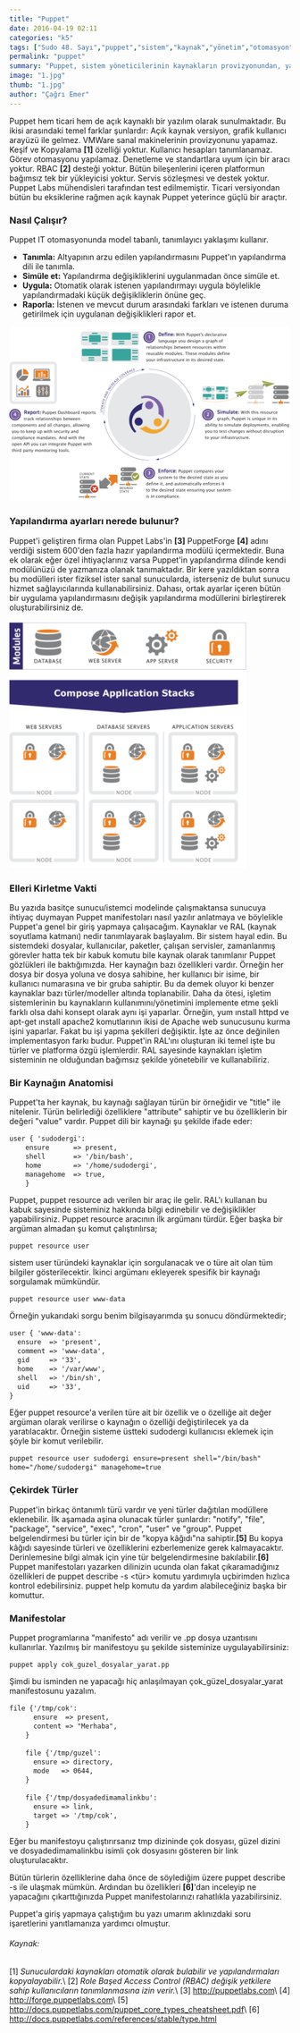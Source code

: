 ```yaml
---
title: "Puppet"
date: 2016-04-19 02:11
categories: "k5"
tags: ["Sudo 48. Sayı","puppet","sistem","kaynak","yönetim","otomasyon"]
permalink: "puppet"
summary: "Puppet, sistem yöneticilerinin kaynakların provizyonundan, yama yönetimine kadar altyapıyı kontrol etmesine yardımcı olan bir IT otomasyon yazılımıdır. Puppet sayesinde ister işletmenizdeki ister buluttaki, kaynaklardaki tekrarlı işleri kolayca otomatikleştirebilir, bu kaynaklarda kritik uygulamalarınızı hızlıca yayına alabilir, binlerce sunucudaki değişiklik ve ölçekleme işlemlerini proaktif bir şekilde rahatlıkla yönetebilirsiniz."
image: "1.jpg"
thumb: "1.jpg"
author: "Çağrı Emer"
---
```





Puppet hem ticari hem de açık kaynaklı bir yazılım olarak sunulmaktadır. Bu ikisi arasındaki temel farklar şunlardır: Açık kaynak versiyon, grafik kullanıcı arayüzü ile gelmez. VMWare sanal makinelerinin provizyonunu yapamaz. Keşif ve Kopyalama **[1]** özelliği yoktur. Kullanıcı hesapları tanımlanamaz. Görev otomasyonu yapılamaz. Denetleme ve standartlara uyum için bir aracı yoktur. RBAC **[2]** desteği yoktur. Bütün bileşenlerini içeren platformun bağımsız tek bir yükleyicisi yoktur. Servis sözleşmesi ve destek yoktur. Puppet Labs mühendisleri tarafından test edilmemiştir. Ticari versiyondan bütün bu eksiklerine rağmen açık kaynak Puppet yeterince güçlü bir araçtır.

### Nasıl Çalışır?

Puppet IT otomasyonunda model tabanlı, tanımlayıcı yaklaşımı kullanır.

- **Tanımla:** Altyapının arzu edilen yapılandırmasını Puppet'ın yapılandırma dili ile tanımla.
- **Simüle et:** Yapılandırma değişikliklerini uygulanmadan önce simüle et.
- **Uygula:** Otomatik olarak istenen yapılandırmayı uygula böylelikle yapılandırmadaki küçük değişikliklerin önüne geç.
- **Raporla:** İstenen ve mevcut durum arasındaki farkları ve istenen duruma getirilmek için uygulanan değişiklikleri rapor et.


![](images/post/puppet/resim1.png)


### Yapılandırma ayarları nerede bulunur?

Puppet'i geliştiren firma olan Puppet Labs'in **[3]** PuppetForge **[4]** adını verdiği sistem 600'den fazla hazır yapılandırma modülü içermektedir. Buna ek olarak eğer özel ihtiyaçlarınız varsa Puppet'in yapılandırma dilinde kendi modülünüzü de yazmanıza olanak tanımaktadır. Bir kere yazıldıktan sonra bu modülleri ister fiziksel ister sanal sunucularda, isterseniz de bulut sunucu hizmet sağlayıcılarında kullanabilirsiniz. Dahası, ortak ayarlar içeren bütün bir uygulama yapılandırmasını değişik yapılandırma modüllerini birleştirerek oluşturabilirsiniz de.

![](images/post/puppet/resim2.png)

### Elleri Kirletme Vakti

Bu yazıda basitçe sunucu/istemci modelinde çalışmaktansa sunucuya ihtiyaç duymayan Puppet manifestoları nasıl yazılır anlatmaya ve böylelikle Puppet'a genel bir giriş yapmaya çalışacağım. Kaynaklar ve RAL (kaynak soyutlama katmanı) nedir tanımlayarak başlayalım. Bir sistem hayal edin. Bu sistemdeki dosyalar, kullanıcılar, paketler, çalışan servisler, zamanlanmış görevler hatta tek bir kabuk komutu bile kaynak olarak tanımlanır Puppet gözlükleri ile baktığımızda. Her kaynağın bazı özellikleri vardır. Örneğin her dosya bir dosya yoluna ve dosya sahibine, her kullanıcı bir isime, bir kullanıcı numarasına ve bir gruba sahiptir. Bu da demek oluyor ki benzer kaynaklar bazı türler/modeller altında toplanabilir. Daha da ötesi, işletim sistemlerinin bu kaynakların kullanımını/yönetimini implemente etme şekli farklı olsa dahi konsept olarak aynı işi yaparlar. Örneğin, yum ınstall httpd ve apt-get ınstall apache2 komutlarının ikisi de Apache web sunucusunu kurma işini yaparlar. Fakat bu işi yapma şekilleri değişiktir. İşte az önce değinilen implementasyon farkı budur. Puppet'in RAL'ını oluşturan iki temel işte bu türler ve platforma özgü işlemlerdir. RAL sayesinde kaynakları işletim sisteminin ne olduğundan bağımsız şekilde yönetebilir ve kullanabiliriz.

### Bir Kaynağın Anatomisi

Puppet'ta her kaynak, bu kaynağı sağlayan türün bir örneğidir ve "title" ile nitelenir. Türün belirlediği özelliklere "attribute" sahiptir ve bu özelliklerin bir değeri "value" vardır. Puppet dili bir kaynağı şu şekilde ifade eder:

```
user { 'sudodergi':
	ensure		=> present,
	shell		=> '/bin/bash',
	home		=> '/home/sudodergi',
	managehome	=> true,
	}
```

Puppet, puppet resource adı verilen bir araç ile gelir. RAL'ı kullanan bu kabuk sayesinde sisteminiz hakkında bilgi edinebilir ve değişiklikler yapabilirsiniz. Puppet resource aracının ilk argümanı türdür. Eğer başka bir argüman almadan şu komut çalıştırılırsa;

```
puppet resource user
```

sistem user türündeki kaynaklar için sorgulanacak ve o türe ait olan tüm bilgiler gösterilecektir. İkinci argümanı ekleyerek spesifik bir kaynağı sorgulamak mümkündür.

```
puppet resource user www-data
```

Örneğin yukarıdaki sorgu benim bilgisayarımda şu sonucu döndürmektedir;

```
user { 'www-data':
  ensure  => 'present',
  comment => 'www-data',
  gid     => '33',
  home    => '/var/www',
  shell   => '/bin/sh',
  uid     => '33',
}
```

Eğer puppet resource'a verilen türe ait bir özellik ve o özelliğe ait değer argüman olarak verilirse o kaynağın o özelliği değiştirilecek ya da yaratılacaktır. Örneğin sisteme üstteki sudodergi kullanıcısı eklemek için şöyle bir komut verilebilir.

```
puppet resource user sudodergi ensure=present shell="/bin/bash" home="/home/sudodergi" managehome=true
```

### Çekirdek Türler

Puppet'in birkaç öntanımlı türü vardır ve yeni türler dağıtılan modüllere eklenebilir. İlk aşamada aşina olunacak türler şunlardır: "notify", "file", "package", "service", "exec", "cron", "user" ve "group". Puppet belgelendirmesi bu türler için bir de "kopya kâğıdı"na sahiptir.**[5]** Bu kopya kâğıdı sayesinde türleri ve özelliklerini ezberlemenize gerek kalmayacaktır. Derinlemesine bilgi almak için yine tür belgelendirmesine bakılabilir.**[6]** Puppet manifestoları yazarken dilinizin ucunda olan fakat çıkaramadığınız özellikleri de puppet describe -s <tür> komutu yardımıyla uçbirimden hızlıca kontrol edebilirsiniz. puppet help komutu da yardım alabileceğiniz başka bir komuttur.

### Manifestolar

Puppet programlarına "manifesto" adı verilir ve .pp dosya uzantısını kullanırlar. Yazılmış bir manifestoyu şu şekilde sisteminize uygulayabilirsiniz:

```
puppet apply cok_guzel_dosyalar_yarat.pp
```

Şimdi bu isminden ne yapacağı hiç anlaşılmayan çok_güzel_dosyalar_yarat manifestosunu yazalım.

```
file {'/tmp/cok':
      ensure  => present,
      content => "Merhaba",
    }

    file {'/tmp/guzel':
      ensure => directory,
      mode   => 0644,
    }

    file {'/tmp/dosyadedimamalinkbu':
      ensure => link,
      target => '/tmp/cok',
    }
```

Eğer bu manifestoyu çalıştırırsanız tmp dizininde çok dosyası, güzel dizini ve dosyadedimamalinkbu isimli çok dosyasını gösteren bir link oluşturulacaktır.

Bütün türlerin özelliklerine daha önce de söylediğim üzere puppet describe -s ile ulaşmak mümkün. Ardından bu özellikleri **[6]**'dan inceleyip ne yapacağını çıkarttığınızda Puppet manifestolarınızı rahatlıkla yazabilirsiniz.

Puppet'a giriş yapmaya çalıştığım bu yazı umarım aklınızdaki soru işaretlerini yanıtlamanıza yardımcı olmuştur.

###### Kaynak:

[1] *Sunuculardaki kaynakları otomatik olarak bulabilir ve yapılandırmaları kopyalayabilir.*\\
[2] *Role Başed Access Control (RBAC) değişik yetkilere sahip kullanıcıların tanımlanmasına izin verir.*\\
[3] <http://puppetlabs.com>\\
[4] <http://forge.puppetlabs.com>\\
[5] <http://docs.puppetlabs.com/puppet_core_types_cheatsheet.pdf>\\
[6] <http://docs.puppetlabs.com/references/stable/type.html>
